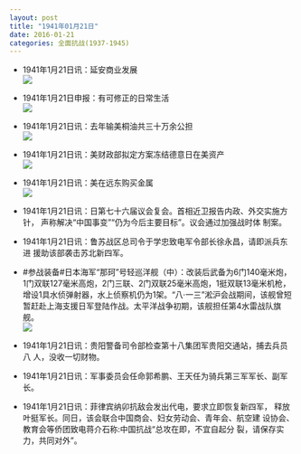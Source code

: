 ```yaml
---
layout: post
title: "1941年01月21日"
date: 2016-01-21
categories: 全面抗战(1937-1945)
---
```


<meta name="referrer" content="no-referrer" />

- 1941年1月21日讯：延安商业发展 <br/><img src="https://ww3.sinaimg.cn/large/aca367d8jw1f07itahmcmj20ii0b3wgb.jpg" />

- 1941年1月21日申报：有可修正的日常生活 <br/><img src="https://ww4.sinaimg.cn/large/aca367d8jw1f07h2zbbb8j20mg0xuqkv.jpg" />

- 1941年1月21日讯：去年输美桐油共三十万余公担 <br/><img src="https://ww3.sinaimg.cn/large/aca367d8jw1f07fcppzz1j20cn0dvjts.jpg" />

- 1941年1月21日讯：美财政部拟定方案冻结德意日在美资产 <br/><img src="https://ww3.sinaimg.cn/large/aca367d8jw1f07dmnazcej20dp0dv76z.jpg" />

- 1941年1月21日讯：美在远东购买金属 <br/><img src="https://ww3.sinaimg.cn/large/aca367d8jw1f078zu1j5ij209r06qab2.jpg" />

- 1941年1月21日讯：日第七十六届议会复会。首相近卫报告内政、外交实施方针， 声称解决“中国事变”“仍为今后主要目标”。议会通过加强战时体 制案。 

- 1941年1月21日讯：鲁苏战区总司令于学忠致电军令部长徐永昌，请即派兵东进 援助该部袭击苏北新四军。 

- #参战装备#日本海军“那珂”号轻巡洋舰（中）：改装后武备为6门140毫米炮，1门双联127毫米高炮，2门三联、2门双联25毫米高炮，1挺双联13毫米机枪，增设1具水侦弹射器，水上侦察机仍为1架。“八·一三”淞沪会战期间，该舰曾短暂赶赴上海支援日军登陆作战。太平洋战争初期，该舰担任第4水雷战队旗舰。 <br/><img src="https://ww2.sinaimg.cn/large/aca367d8jw1f06vzgwj2lj20dc08w0tk.jpg" />

- 1941年1月21日讯：贵阳警备司令部检查第十八集团军贵阳交通站，捕去兵员八 人，没收一切财物。 

- 1941年1月21日讯：军事委员会任命郭希鹏、王天任为骑兵第三军军长、副军长。 

- 1941年1月21日讯：菲律宾纳卯抗敌会发出代电，要求立即恢复新四军， 释放叶挺军长。同日，该会联合中国商会、妇女劳动会、青年会、航空建 设协会、教育会等侨团致电蒋介石称:中国抗战“总攻在即，不宜自起分 裂，请保存实力，共同对外”。 

